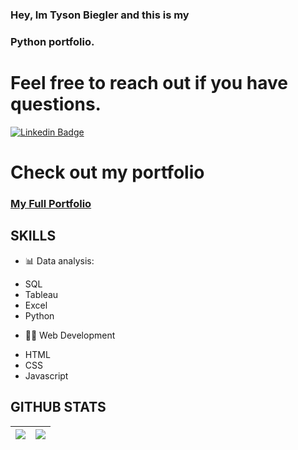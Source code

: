 ### Hey, Im Tyson Biegler and this is my
### Python portfolio.

# Feel free to reach out if you have questions. 
[![Linkedin Badge](https://img.shields.io/badge/-TysonBiegler-blue?style=plastic-square&logo=Linkedin&logoColor=white&link=https://www.linkedin.com/in/tysonbiegler/)](https://www.linkedin.com/in/tysonbiegler/)

# Check out my portfolio
### <a href="https://www.mavenanalytics.io/profile/Tyson-Biegler/87928615" target="_blank">My Full Portfolio</a>

## SKILLS
- 📊 Data analysis:
<ul list-style-type: none;>
    <li>SQL</li>
    <li>Tableau</li>
    <li>Excel</li>
    <li>Python</li>
</ul>

- 👨‍💻 Web Development  
<ul>
    <li>HTML</li>
    <li>CSS</li>
    <li>Javascript</li>
</ul>

## GITHUB STATS
<img src="https://github-readme-stats.vercel.app/api?username=tysonbiegler&&show_icons=true&count_private=true&theme=radical"/>|<img src="https://github-readme-streak-stats.herokuapp.com/?user=tysonbiegler&theme=radical"/>|
|---|---|
